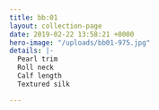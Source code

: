 ```yaml
---
title: bb:01
layout: collection-page
date: 2019-02-22 13:58:21 +0000
hero-image: "/uploads/bb01-975.jpg"
details: |-
  Pearl trim
  Roll neck
  Calf length
  Textured silk

---
```

